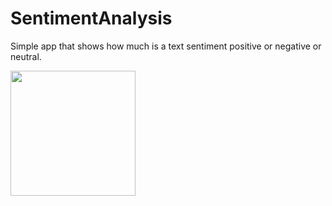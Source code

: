 # SentimentAnalysis
Simple app that shows how much is a text sentiment positive or negative or neutral.

<img src="https://user-images.githubusercontent.com/44741544/210494891-283931da-38c7-41b6-a903-d7d9b38365a0.gif" width="200">
